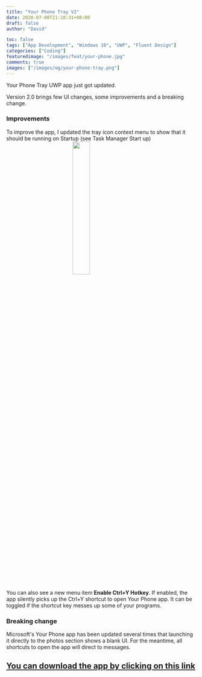 ```yaml
---
title: "Your Phone Tray V2"
date: 2020-07-08T21:18:31+08:00
draft: false
author: "David"

toc: false
tags: ["App Development", "Windows 10", "UWP", "Fluent Design"]
categories: ["Coding"]
featuredimage: "/images/feat/your-phone.jpg"
comments: true
images: ["/images/og/your-phone-tray.png"]
---
```


Your Phone Tray UWP app just got updated.

Version 2.0 brings few UI changes, some improvements and a breaking change.

### Improvements

To improve the app, I updated the tray icon context menu to show that it should be running on Startup (see Task Manager Start up)
<img src="/images/07-20/yourphonetray/ypt-contextmenu.png" style="display:block;margin-left:auto;margin-right:auto;width:30%;">

You can also see a new menu item <strong>Enable Ctrl+Y Hotkey</strong>. If enabled, the app silently picks up the Ctrl+Y shortcut to open Your Phone app. It can be toggled if the shortcut key messes up some of your programs.

### Breaking change

Microsoft's Your Phone app has been updated several times that launching it directly to the photos section shows a blank UI. For the meantime, all shortcuts to open the app will direct to messages.

<a href="https://bit.ly/UrPhoneTray" target="_blank"><h2>You can download the app by clicking on this link</h2></a>
